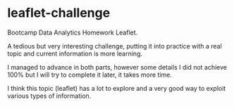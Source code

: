 # leaflet-challenge
Bootcamp Data Analytics Homework Leaflet.

A tedious but very interesting challenge, putting it into practice with a real topic and current information is more learning.

I managed to advance in both parts, however some details I did not achieve 100% but I will try to complete it later, it takes more time.

I think this topic (leaflet) has a lot to explore and a very good way to exploit various types of information.
